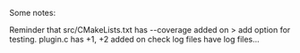 Some notes:

Reminder that src/CMakeLists.txt has --coverage added on > add option for testing.
plugin.c has +1, +2 added on
check log files have log files...




